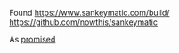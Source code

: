 Found https://www.sankeymatic.com/build/ https://github.com/nowthis/sankeymatic

As [promised](https://wiki.openstreetmap.org/wiki/Foundation/AGM2022/Election_to_Board/Answers_and_manifestos/Q03_What_would_you_personally_like_to_achieve_when_on_the_board#Mateusz_Konieczny_-_Q03_What_would_you_personally_like_to_achieve_when_on_the_board%3F_Do_you_have_a_focus%3F)
